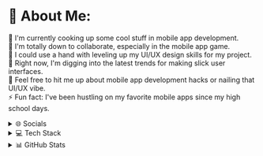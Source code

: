 # 💫 About Me:
🔭 I'm currently cooking up some cool stuff in mobile app development.<br>👯 I'm totally down to collaborate, especially in the mobile app game.<br>🤝 I could use a hand with leveling up my UI/UX design skills for my project.<br>🌱 Right now, I'm digging into the latest trends for making slick user interfaces.<br>💬 Feel free to hit me up about mobile app development hacks or nailing that UI/UX vibe.<br>⚡ Fun fact: I've been hustling on my favorite mobile apps since my high school days.


<details>
<summary>🌐 Socials</summary>
  
<br> <!-- Ini adalah baris kosong untuk memberikan jarak -->
  
[![Instagram](https://img.shields.io/badge/Instagram-%23E4405F.svg?logo=Instagram&logoColor=white)](https://instagram.com/rzkyhryd._)
[![LinkedIn](https://img.shields.io/badge/LinkedIn-%230077B5.svg?logo=linkedin&logoColor=white)](https://linkedin.com/in/rizky28eka)
[![Stack Overflow](https://img.shields.io/badge/-Stackoverflow-FE7A16?logo=stack-overflow&logoColor=white)](https://stackoverflow.com/users/12039478)
[![TikTok](https://img.shields.io/badge/TikTok-%23000000.svg?logo=TikTok&logoColor=white)](https://tiktok.com/@iwillyousomuch)
[![Twitter](https://img.shields.io/badge/Twitter-%231DA1F2.svg?logo=Twitter&logoColor=white)](https://twitter.com/duaribuempaat)

</details>

<details>
<summary>💻 Tech Stack</summary>

#### Programming Languages
![Swift](https://img.shields.io/badge/swift-F54A2A?style=plastic&logo=swift&logoColor=white)
![Dart](https://img.shields.io/badge/dart-%230175C2.svg?style=plastic&logo=dart&logoColor=white)
![Kotlin](https://img.shields.io/badge/kotlin-%230095D5.svg?style=plastic&logo=kotlin&logoColor=white)
![C](https://img.shields.io/badge/c-%2300599C.svg?style=plastic&logo=c&logoColor=white)
![C#](https://img.shields.io/badge/c%23-%23239120.svg?style=plastic&logo=c-sharp&logoColor=white)
![C++](https://img.shields.io/badge/c++-%2300599C.svg?style=plastic&logo=c%2B%2B&logoColor=white)
![JavaScript](https://img.shields.io/badge/javascript-%23323330.svg?style=plastic&logo=javascript&logoColor=%23F7DF1E)
![Java](https://img.shields.io/badge/java-%23ED8B00.svg?style=plastic&logo=java&logoColor=white)

#### Web Development
![HTML5](https://img.shields.io/badge/html5-%23E34F26.svg?style=plastic&logo=html5&logoColor=white)
![CSS3](https://img.shields.io/badge/css3-%231572B6.svg?style=plastic&logo=css3&logoColor=white)
![Bootstrap](https://img.shields.io/badge/bootstrap-%23563D7C.svg?style=plastic&logo=bootstrap&logoColor=white)
![TailwindCSS](https://img.shields.io/badge/tailwindcss-%2338B2AC.svg?style=plastic&logo=tailwind-css&logoColor=white)

#### Mobile Development
![Android](https://img.shields.io/badge/android-%2320232a.svg?style=plastic&logo=android&logoColor=%a4c639)
![Flutter](https://img.shields.io/badge/Flutter-%2302569B.svg?style=plastic&logo=Flutter&logoColor=white)
![iOS](https://img.shields.io/badge/iOS-%2320232a.svg?style=plastic&logo=apple&logoColor=white)

#### Design and Multimedia
![Adobe Illustrator](https://img.shields.io/badge/adobeillustrator-%23FF9A00.svg?style=plastic&logo=adobeillustrator&logoColor=white)
![Adobe XD](https://img.shields.io/badge/Adobe%20XD-470137?style=plastic&logo=Adobe%20XD&logoColor=#FF61F6)
![Adobe Photoshop](https://img.shields.io/badge/adobephotoshop-%2331A8FF.svg?style=plastic&logo=adobephotoshop&logoColor=white)
![Adobe InDesign](https://img.shields.io/badge/Adobe%20InDesign-49021F?style=plastic&logo=adobeindesign&logoColor=white)
![Adobe Lightroom](https://img.shields.io/badge/Adobe%20Lightroom-31A8FF.svg?style=plastic&logo=Adobe%20Lightroom&logoColor=white)
![Figma](https://img.shields.io/badge/figma-%23F24E1E.svg?style=plastic&logo=figma&logoColor=white)
![Sketch](https://img.shields.io/badge/Sketch-FFB387?style=plastic&logo=sketch&logoColor=black)
![Blender](https://img.shields.io/badge/blender-%23F5792A.svg?style=plastic&logo=blender&logoColor=white)

#### Database
![MongoDB](https://img.shields.io/badge/MongoDB-%234ea94b.svg?style=plastic&logo=mongodb&logoColor=white)
![SQLite](https://img.shields.io/badge/sqlite-%2307405e.svg?style=plastic&logo=sqlite&logoColor=white)
![MySQL](https://img.shields.io/badge/mysql-%2300f.svg?style=plastic&logo=mysql&logoColor=white)

#### Version Control
![GitHub](https://img.shields.io/badge/GitHub-%23121011.svg?style=plastic&logo=github&logoColor=white)
![Git](https://img.shields.io/badge/Git-fc6d26?style=plastic&logo=git&logoColor=white)

#### DevOps and Tools
![Firebase](https://img.shields.io/badge/firebase-%23039BE5.svg?style=plastic&logo=firebase)
![Docker](https://img.shields.io/badge/docker-%230db7ed.svg?style=plastic&logo=docker&logoColor=white)
![Netlify](https://img.shields.io/badge/netlify-%23000000.svg?style=plastic&logo=netlify&logoColor=#00C7B7)
![Heroku](https://img.shields.io/badge/heroku-%23430098.svg?style=plastic&logo=heroku&logoColor=white)
![NPM](https://img.shields.io/badge/NPM-%23000000.svg?style=plastic&logo=npm&logoColor=white)

#### Project Management
![Trello](https://img.shields.io/badge/Trello-%23026AA7.svg?style=plastic&logo=Trello&logoColor=white)

#### Other
![Arduino](https://img.shields.io/badge/-Arduino-00979D?style=plastic&logo=Arduino&logoColor=white)
![Apache](https://img.shields.io/badge/apache-%23D42029.svg?style=plastic&logo=apache&logoColor=white)
![Canva](https://img.shields.io/badge/Canva-%2300C4CC.svg?style=plastic&logo=Canva&logoColor=white)
![Adobe Audition](https://img.shields.io/badge/Adobe%20Audition-9999FF.svg?style=plastic&logo=Adobe%20Audition&logoColor=white)
![Adobe Premiere Pro](https://img.shields.io/badge/Adobe%20Premiere%20Pro-9999FF.svg?style=plastic&logo=Adobe%20Premiere%20Pro&logoColor=white)

</details>
<details>
<summary>📊 GitHub Stats</summary>

<br> <!-- Ini adalah baris kosong untuk memberikan jarak -->

<div style="display: flex; justify-content: space-between;">
  <div style="flex: 1;">
    <img src="https://github-readme-stats.vercel.app/api?username=Rizky28eka&theme=dark&hide_border=false&include_all_commits=true&count_private=true" alt="GitHub Stats" width="350"/>
  </div>
  <div style="flex: 1;">
    <img src="https://github-readme-streak-stats.herokuapp.com/?user=Rizky28eka&theme=dark&hide_border=false" alt="GitHub Streak" width="350"/>
  </div>
  <div style="flex: 1;">
    <img src="https://github-readme-stats.vercel.app/api/top-langs/?username=Rizky28eka&theme=dark&hide_border=false&include_all_commits=true&count_private=true&layout=compact" alt="Top Languages" width="350"/>
  </div>
</div>

</details>

